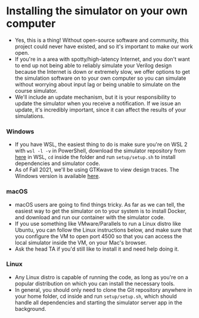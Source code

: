 # Installing the simulator on your own computer
- Yes, this is a thing!  Without open-source software and community, this project could never have existed, and so it's important to make our work open.
- If you're in a area with spotty/high-latency Internet, and you don't want to end up not being able to reliably simulate your Verilog design because the Internet is down or extremely slow, we offer options to get the simulation software on to your own computer so you can simulate without worrying about input lag or being unable to simulate on the course simulator.
- We'll include an update mechanism, but it is your responsibility to update the simulator when you receive a notification.  If we issue an update, it's incredibly important, since it can affect the results of your simulations.
### Windows
- If you have WSL, the easiest thing to do is make sure you're on WSL 2 with `wsl -l -v` in PowerShell, download the simulator repository from [here](https://github.com/norandomtechie/ece270-simulator) in WSL, `cd` inside the folder and run `setup/setup.sh` to install dependencies and simulator code.
- As of Fall 2021, we'll be using GTKwave to view design traces.  The Windows version is available [here](https://sourceforge.net/projects/gtkwave/files/latest/download).
### macOS
- macOS users are going to find things tricky.  As far as we can tell, the easiest way to get the simulator on to your system is to install Docker, and download and run our container with the simulator code.
- If you use something like VMware/Parallels to run a Linux distro like Ubuntu, you can follow the Linux instructions below, and make sure that you configure the VM to open port 4500 so that you can access the local simulator inside the VM, on your Mac's browser.  
- Ask the head TA if you'd still like to install it and need help doing it.  
### Linux
- Any Linux distro is capable of running the code, as long as you're on a popular distribution on which you can install the necessary tools.  
- In general, you should only need to clone the Git repository anywhere in your home folder, cd inside and run `setup/setup.sh`, which should handle all dependencies and starting the simulator server app in the background.